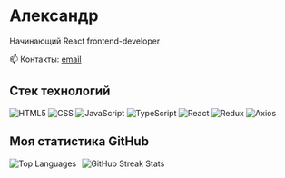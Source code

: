 # Александр

Начинающий React frontend-developer 

📫 Контакты: [email](sasadorozko121@gmail.com)

## Стек технологий
![HTML5](https://img.shields.io/badge/HTML5-E34F26?style=for-the-badge&logo=html5&logoColor=white)
![CSS](https://img.shields.io/badge/CSS-1572B6?style=for-the-badge&logo=css&logoColor=white)
![JavaScript](https://img.shields.io/badge/JavaScript-F7DF1E?style=for-the-badge&logo=javascript&logoColor=black)
![TypeScript](https://img.shields.io/badge/TypeScript-3178C6?style=for-the-badge&logo=typescript&logoColor=white)
![React](https://img.shields.io/badge/React-61DAFB?style=for-the-badge&logo=react&logoColor=black)
![Redux](https://img.shields.io/badge/Redux-764ABC?style=for-the-badge&logo=redux&logoColor=white)
![Axios](https://img.shields.io/badge/Axios-5A29E4?style=for-the-badge&logo=axios&logoColor=white)

## Моя статистика GitHub
<div style="display: flex; flex-wrap: wrap; gap: 10px; align-items: flex-start;">
  <img src="https://github-readme-stats.vercel.app/api/top-langs/?username=Shamitsu212&layout=compact&theme=radical" alt="Top Languages" />
  <img src="https://github-readme-streak-stats.herokuapp.com/?user=Shamitsu212&theme=radical" alt="GitHub Streak Stats" />
</div>
